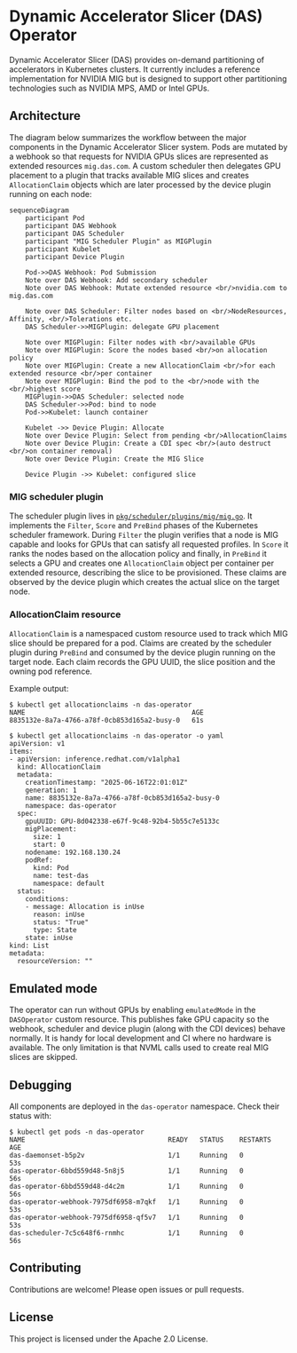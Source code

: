 # Dynamic Accelerator Slicer (DAS) Operator

Dynamic Accelerator Slicer (DAS) provides on-demand partitioning of accelerators in Kubernetes clusters.
It currently includes a reference implementation for NVIDIA MIG but is designed to support other
partitioning technologies such as NVIDIA MPS, AMD or Intel GPUs.


## Architecture

The diagram below summarizes the workflow between the major components in the
Dynamic Accelerator Slicer system. Pods are mutated by a webhook so that
requests for NVIDIA GPUs slices are represented as extended resources `mig.das.com`. A custom
scheduler then delegates GPU placement to a plugin that tracks available MIG
slices and creates `AllocationClaim` objects which are later processed by the
device plugin running on each node:

```mermaid
sequenceDiagram
    participant Pod
    participant DAS Webhook
    participant DAS Scheduler
    participant "MIG Scheduler Plugin" as MIGPlugin
    participant Kubelet
    participant Device Plugin

    Pod->>DAS Webhook: Pod Submission
    Note over DAS Webhook: Add secondary scheduler
    Note over DAS Webhook: Mutate extended resource <br/>nvidia.com to mig.das.com

    Note over DAS Scheduler: Filter nodes based on <br/>NodeResources, Affinity, <br/>Tolerations etc.
    DAS Scheduler->>MIGPlugin: delegate GPU placement

    Note over MIGPlugin: Filter nodes with <br/>available GPUs
    Note over MIGPlugin: Score the nodes based <br/>on allocation policy
    Note over MIGPlugin: Create a new AllocationClaim <br/>for each extended resource <br/>per container
    Note over MIGPlugin: Bind the pod to the <br/>node with the <br/>highest score
    MIGPlugin->>DAS Scheduler: selected node
    DAS Scheduler->>Pod: bind to node
    Pod->>Kubelet: launch container

    Kubelet ->> Device Plugin: Allocate
    Note over Device Plugin: Select from pending <br/>AllocationClaims
    Note over Device Plugin: Create a CDI spec <br/>(auto destruct <br/>on container removal)
    Note over Device Plugin: Create the MIG Slice

    Device Plugin ->> Kubelet: configured slice
```

### MIG scheduler plugin

The scheduler plugin lives in [`pkg/scheduler/plugins/mig/mig.go`](pkg/scheduler/plugins/mig/mig.go).
It implements the `Filter`, `Score` and `PreBind` phases of the Kubernetes
scheduler framework. During `Filter` the plugin verifies that a node is MIG
capable and looks for GPUs that can satisfy all requested profiles. In
`Score` it ranks the nodes based on the allocation policy and finally, in
`PreBind` it selects a GPU and creates one `AllocationClaim` object per
container per extended resource, describing the slice to be provisioned. These claims are observed by
the device plugin which creates the actual slice on the target node.


### AllocationClaim resource

`AllocationClaim` is a namespaced custom resource used to track which MIG slice
should be prepared for a pod. Claims are created by the scheduler plugin during
`PreBind` and consumed by the device plugin running on the target node. Each
claim records the GPU UUID, the slice position and the owning pod reference.

Example output:

```console
$ kubectl get allocationclaims -n das-operator
NAME                                          AGE
8835132e-8a7a-4766-a78f-0cb853d165a2-busy-0   61s

$ kubectl get allocationclaims -n das-operator -o yaml
apiVersion: v1
items:
- apiVersion: inference.redhat.com/v1alpha1
  kind: AllocationClaim
  metadata:
    creationTimestamp: "2025-06-16T22:01:01Z"
    generation: 1
    name: 8835132e-8a7a-4766-a78f-0cb853d165a2-busy-0
    namespace: das-operator
  spec:
    gpuUUID: GPU-8d042338-e67f-9c48-92b4-5b55c7e5133c
    migPlacement:
      size: 1
      start: 0
    nodename: 192.168.130.24
    podRef:
      kind: Pod
      name: test-das
      namespace: default
  status:
    conditions:
    - message: Allocation is inUse
      reason: inUse
      status: "True"
      type: State
    state: inUse
kind: List
metadata:
  resourceVersion: ""
```


## Emulated mode

The operator can run without GPUs by enabling `emulatedMode` in the
`DASOperator` custom resource. This publishes fake GPU capacity so the
webhook, scheduler and device plugin (along with the CDI devices) behave normally. It is handy for local
development and CI where no hardware is available. The only limitation is
that NVML calls used to create real MIG slices are skipped.

## Debugging

All components are deployed in the `das-operator` namespace. Check their
status with:

```console
$ kubectl get pods -n das-operator
NAME                                    READY   STATUS    RESTARTS   AGE
das-daemonset-b5p2v                     1/1     Running   0          53s
das-operator-6bbd559d48-5n8j5           1/1     Running   0          56s
das-operator-6bbd559d48-d4c2m           1/1     Running   0          56s
das-operator-webhook-7975df6958-m7qkf   1/1     Running   0          53s
das-operator-webhook-7975df6958-qf5v7   1/1     Running   0          53s
das-scheduler-7c5c648f6-rnmhc           1/1     Running   0          56s
```


## Contributing

Contributions are welcome! Please open issues or pull requests.

## License

This project is licensed under the Apache 2.0 License.
